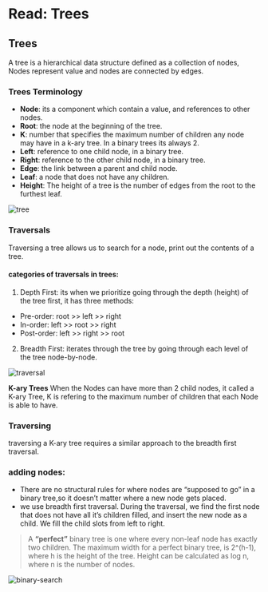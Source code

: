 # Read: Trees

## Trees
A tree is a hierarchical data structure defined as a collection of nodes, Nodes represent value and nodes are connected by edges. 

### Trees Terminology

- **Node**: its a component which contain a value, and references to other nodes.
- **Root**: the node at the beginning of the tree.
- **K**: number that specifies the maximum number of children any node may have in a k-ary tree. In a binary trees its always 2.
- **Left**: reference to one child node, in a binary tree.
- **Right**: reference to the other child node, in a binary tree.
- **Edge**: the link between a parent and child node.
- **Leaf**: a node that does not have any children.
- **Height**: The height of a tree is the number of edges from the root to the furthest leaf.

![tree](https://miro.medium.com/max/975/1*PWJiwTxRdQy8A_Y0hAv5Eg.png)

### Traversals

Traversing a tree allows us to search for a node, print out the contents of a tree.

####  categories of traversals in trees:

1. Depth First: its when we prioritize going through the depth (height) of the tree first, it has three methods:

- Pre-order: root >> left >> right
- In-order: left >> root >> right
- Post-order: left >> right >> root

2. Breadth First: iterates through the tree by going through each level of the tree node-by-node.

![traversal](hhttps://media.geeksforgeeks.org/wp-content/cdn-uploads/Preorder-from-Inorder-and-Postorder-traversals.jpg)


**K-ary Trees**
When the Nodes can have more than 2 child nodes, it called a K-ary Tree, K is refering to the maximum number of children that each Node is able to have.

### Traversing 
traversing a K-ary tree requires a similar approach to the breadth first traversal.


### adding nodes:

- There are no structural rules for where nodes are “supposed to go” in a binary tree,so it doesn’t matter where a new node gets placed.
- we use breadth first traversal. During the traversal, we find the first node that does not have all it’s children filled, and insert the new node as a child. We fill the child slots from left to right.


> A **“perfect”** binary tree is one where every non-leaf node has exactly two children. The maximum width for a perfect binary tree, is 2^(h-1), where h is the height of the tree. Height can be calculated as log n, where n is the number of nodes.

![binary-search](https://cdn.educba.com/academy/wp-content/uploads/2021/05/Binary-Tree-vs-Binary-Search-Tree.jpg)

